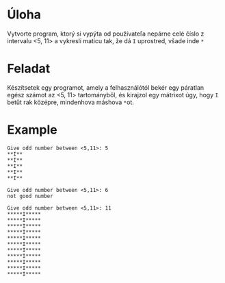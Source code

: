 # Úloha
Vytvorte program, ktorý si vypýta od používateľa nepárne celé číslo z intervalu <5, 11> a vykreslí maticu tak, že dá `I` uprostred, všade inde `*` 

# Feladat
Készítsetek egy programot, amely a felhasználótól bekér egy páratlan egész számot az <5, 11> tartományből, és kirajzol egy mátrixot úgy, hogy `I` betűt rak középre, mindenhova máshova `*`ot.

# Example
```
Give odd number between <5,11>: 5
**I**
**I**
**I**
**I**
**I**
```
```
Give odd number between <5,11>: 6
not good number
```
```
Give odd number between <5,11>: 11 
*****I*****
*****I*****
*****I*****
*****I*****
*****I*****
*****I*****
*****I*****
*****I*****
*****I*****
*****I*****
*****I*****
```

<!-- a = int(input("Give odd number between <5,11>: "))
if 5<=a<=11 and a % 2 == 1:
    numberOfStars = (a - 1)//2
    for i in range(a):
        print(f"{'*'*numberOfStars}I{'*'*numberOfStars}")
else:
    print("not good number") -->